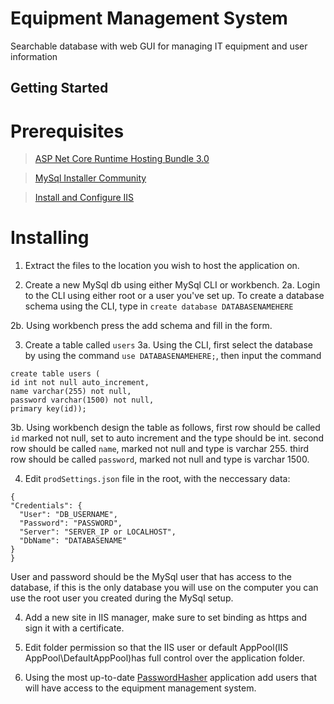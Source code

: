 # Equipment Management System

Searchable database with web GUI for managing IT equipment and user information

## Getting Started

# Prerequisites

> [ASP Net Core Runtime Hosting Bundle 3.0](https://dotnet.microsoft.com/download/dotnet-core/3.0)

> [MySql Installer Community](https://dev.mysql.com/downloads/installer/)

> [Install and Configure IIS](https://docs.microsoft.com/en-us/aspnet/core/host-and-deploy/iis/?view=aspnetcore-3.0#iis-configuration)

# Installing

1. Extract the files to the location you wish to host the application on.

2. Create a new MySql db using either MySql CLI or workbench.
  2a. Login to the CLI using either root or a user you've set up. To create a database schema using the CLI, type in `create database DATABASENAMEHERE`
  
  2b. Using workbench press the add schema and fill in the form.
  
3. Create a table called `users`
  3a. Using the CLI, first select the database by using the command `use DATABASENAMEHERE;`, then input the command
  ```
  create table users (
  id int not null auto_increment,
  name varchar(255) not null,
  password varchar(1500) not null,
  primary key(id));
  ```
  
  3b. Using workbench design the table as follows, 
  first row should be called `id` marked not null, set to auto increment and the type should be int.
  second row should be called `name`, marked not null and type is varchar 255.
  third row should be called `password`, marked not null and type is varchar 1500.

4. Edit `prodSettings.json` file in the root, with the neccessary data:
  ```
  {
  "Credentials": {
    "User": "DB_USERNAME",
    "Password": "PASSWORD",
    "Server": "SERVER_IP or LOCALHOST",
    "DbName": "DATABASENAME"
  }
}
  ```
User and password should be the MySql user that has access to the database, if this is the only database you will use on the computer you can 
use the root user you created during the MySql setup.

 4. Add a new site in IIS manager, make sure to set binding as https and sign it with a certificate.
 
 5. Edit folder permission so that the IIS user or default AppPool(IIS AppPool\DefaultAppPool)has full control over the application folder.
 
 6. Using the most up-to-date [PasswordHasher](https://github.com/UtbOvertorneaPM/PasswordHasher/releases) application add users that will have access
 to the equipment management system.


